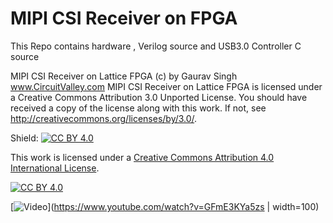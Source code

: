 # MIPI CSI Receiver on FPGA

This Repo contains hardware , Verilog source and USB3.0 Controller C source 

MIPI CSI Receiver on Lattice FPGA (c) by Gaurav Singh www.CircuitValley.com
MIPI CSI Receiver on Lattice FPGA is licensed under a
Creative Commons Attribution 3.0 Unported License.
You should have received a copy of the license along with this
work.  If not, see <http://creativecommons.org/licenses/by/3.0/>.

Shield: [![CC BY 4.0][cc-by-shield]][cc-by]

This work is licensed under a [Creative Commons Attribution 4.0 International
License][cc-by].

[![CC BY 4.0][cc-by-image]][cc-by]

[cc-by]: http://creativecommons.org/licenses/by/4.0/
[cc-by-image]: https://i.creativecommons.org/l/by/4.0/88x31.png
[cc-by-shield]: https://img.shields.io/badge/License-CC%20BY%204.0-lightgrey.svg

[![Video](https://raw.githubusercontent.com/circuitvalley/mipi_csi_receiver_FPGA/master/Hardware/IMX219/diy_imx219_board_4_lane_mipi_csi_raspberrypi_camera_fpga_mipi_csi%20(3)%20(1).JPG )](https://www.youtube.com/watch?v=GFmE3KYa5zs | width=100)

